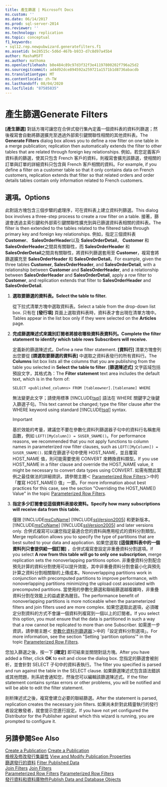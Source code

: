 ```yaml
---
title: 產生篩選 | Microsoft Docs
ms.custom: ''
ms.date: 06/14/2017
ms.prod: sql-server-2014
ms.reviewer: ''
ms.technology: replication
ms.topic: conceptual
f1_keywords:
- sql12.rep.newpubwizard.generatefilters.f1
ms.assetid: be28515c-5d6d-467b-b933-d7c8d97a45b4
author: MashaMSFT
ms.author: mathoma
ms.openlocfilehash: b0e484c89c97d3f32f3e41197800202f796a25d2
ms.sourcegitcommit: ad4d92dce894592a259721a1571b1d8736abacdb
ms.translationtype: MT
ms.contentlocale: zh-TW
ms.lasthandoff: 08/04/2020
ms.locfileid: "87585835"
---
```

# <a name="generate-filters"></a><span data-ttu-id="8c1a4-102">產生篩選</span><span class="sxs-lookup"><span data-stu-id="8c1a4-102">Generate Filters</span></span>
  <span data-ttu-id="8c1a4-103">**[產生篩選]** 對話方塊可讓您在合併式發行集內定義一個資料表的資料列篩選；然後複寫會自動將篩選擴充至透過外部索引鍵關聯性相關的其他資料表。</span><span class="sxs-lookup"><span data-stu-id="8c1a4-103">The **Generate Filters** dialog box allows you to define a row filter on one table in a merge publication; replication then automatically extends the filter to other tables that are related through foreign key relationships.</span></span> <span data-ttu-id="8c1a4-104">例如，若您定義客戶資料表的篩選，使其只包含 French 客戶的資料，則複寫會擴充該篩選，使相關的訂單與訂單的詳細資料只包含與 French 客戶相關的資料。</span><span class="sxs-lookup"><span data-stu-id="8c1a4-104">For example, if you define a filter on a customer table so that it only contains data on French customers, replication extends that filter so that related orders and order details tables contain only information related to French customers.</span></span>  
  
## <a name="options"></a><span data-ttu-id="8c1a4-105">選項。</span><span class="sxs-lookup"><span data-stu-id="8c1a4-105">Options</span></span>  
 <span data-ttu-id="8c1a4-106">此對話方塊包含三個步驟的處理序，可在資料表上建立資料列篩選。</span><span class="sxs-lookup"><span data-stu-id="8c1a4-106">This dialog box involves a three-step process to create a row filter on a table.</span></span> <span data-ttu-id="8c1a4-107">接著，篩選會透過主索引鍵和外部索引鍵關聯性擴充到與已篩選資料表相關的資料表。</span><span class="sxs-lookup"><span data-stu-id="8c1a4-107">The filter is then extended to the tables related to the filtered table through primary key and foreign key relationships.</span></span> <span data-ttu-id="8c1a4-108">例如，指定三個資料表 **Customer**、 **SalesOrderHeader**以及 **SalesOrderDetail**， **Customer** 和 **SalesOrderHeader**之間具有關聯性，而 **SalesOrderHeader** 和 **SalesOrderDetail**之間具有關聯性，將資料列篩選套用至 **Customer**，複寫會將篩選擴充至 **SalesOrderHeader** 和 **SalesOrderDetail**。</span><span class="sxs-lookup"><span data-stu-id="8c1a4-108">For example, given the three tables **Customer**, **SalesOrderHeader**, and **SalesOrderDetail**, with a relationship between **Customer** and **SalesOrderHeader**, and a relationship between **SalesOrderHeader** and **SalesOrderDetail**, apply a row filter to **Customer**, and replication extends that filter to **SalesOrderHeader** and **SalesOrderDetail**.</span></span>  
  
1.  <span data-ttu-id="8c1a4-109">**選取要篩選的資料表。**</span><span class="sxs-lookup"><span data-stu-id="8c1a4-109">**Select the table to filter.**</span></span>  
  
     <span data-ttu-id="8c1a4-110">從下拉式清單方塊中選取資料表。</span><span class="sxs-lookup"><span data-stu-id="8c1a4-110">Select a table from the drop-down list box.</span></span> <span data-ttu-id="8c1a4-111">只有在 **[發行項]** 頁面上選取資料表時，資料表才會出現在清單方塊中。</span><span class="sxs-lookup"><span data-stu-id="8c1a4-111">Tables appear in the list box only if they were selected on the **Articles** page.</span></span>  
  
2.  <span data-ttu-id="8c1a4-112">**完成篩選陳述式來識別訂閱者將接收哪些資料表資料列。**</span><span class="sxs-lookup"><span data-stu-id="8c1a4-112">**Complete the filter statement to identify which table rows Subscribers will receive.**</span></span>  
  
     <span data-ttu-id="8c1a4-113">定義新的篩選陳述式。</span><span class="sxs-lookup"><span data-stu-id="8c1a4-113">Define a new filter statement.</span></span> <span data-ttu-id="8c1a4-114">**[資料行]** 清單方塊會列出您要從 **[請選取要篩選的資料表]** 中選取之資料表發行的所有資料行。</span><span class="sxs-lookup"><span data-stu-id="8c1a4-114">The **Columns** list box lists all the columns that you are publishing from the table you selected in **Select the table to filter**.</span></span> <span data-ttu-id="8c1a4-115">**[篩選陳述式]** 文字區域包括預設文字，其格式為：</span><span class="sxs-lookup"><span data-stu-id="8c1a4-115">The **Filter statement** text area includes the default text, which is in the form of:</span></span>  
  
     `SELECT <published_columns> FROM [tableowner].[tablename] WHERE`  
  
     <span data-ttu-id="8c1a4-116">無法變更此文字；請使用標準 [!INCLUDE[tsql](../../includes/tsql-md.md)] 語法在 WHERE 關鍵字之後鍵入篩選子句。</span><span class="sxs-lookup"><span data-stu-id="8c1a4-116">This text cannot be changed; type the filter clause after the WHERE keyword using standard [!INCLUDE[tsql](../../includes/tsql-md.md)] syntax.</span></span>  
  
    > [!IMPORTANT]  
    >  <span data-ttu-id="8c1a4-117">基於效能的考量，建議您不要在參數化資料列篩選器子句中的資料行名稱套用函數，例如 `LEFT([MyColumn]) = SUSER_SNAME()`。</span><span class="sxs-lookup"><span data-stu-id="8c1a4-117">For performance reasons, we recommended that you not apply functions to column names in parameterized row filter clauses, such as `LEFT([MyColumn]) = SUSER_SNAME()`.</span></span> <span data-ttu-id="8c1a4-118">如果在篩選子句中使用 HOST_NAME，並且覆寫 HOST_NAME 值，則可能需要使用 CONVERT 來轉換資料類型。</span><span class="sxs-lookup"><span data-stu-id="8c1a4-118">If you use HOST_NAME in a filter clause and override the HOST_NAME value, it might be necessary to convert data types using CONVERT.</span></span> <span data-ttu-id="8c1a4-119">如需有關此案例之最佳做法的詳細資訊，請參閱主題＜ [Parameterized Row Filters](merge/parameterized-filters-parameterized-row-filters.md)＞中的「覆寫 HOST_NAME() 值」一節。</span><span class="sxs-lookup"><span data-stu-id="8c1a4-119">For more information about best practices for this case, see the section "Overriding the HOST_NAME() Value" in the topic [Parameterized Row Filters](merge/parameterized-filters-parameterized-row-filters.md).</span></span>  
  
3.  <span data-ttu-id="8c1a4-120">**指定多少訂閱會從這個資料表接收資料。**</span><span class="sxs-lookup"><span data-stu-id="8c1a4-120">**Specify how many subscriptions will receive data from this table.**</span></span>  
  
     <span data-ttu-id="8c1a4-121">僅限 [!INCLUDE[msCoName](../../includes/msconame-md.md)] [!INCLUDE[ssVersion2005](../../includes/ssversion2005-md.md)] 和更新版本。</span><span class="sxs-lookup"><span data-stu-id="8c1a4-121">[!INCLUDE[msCoName](../../includes/msconame-md.md)] [!INCLUDE[ssVersion2005](../../includes/ssversion2005-md.md)] and later versions only.</span></span> <span data-ttu-id="8c1a4-122">合併式複寫可以讓您指定最適合您的資料與應用程式的資料分割類型。</span><span class="sxs-lookup"><span data-stu-id="8c1a4-122">Merge replication allows you to specify the type of partitions that are best suited to your data and application.</span></span> <span data-ttu-id="8c1a4-123">如果您選取 **[這個資料表中的一個資料列只會提供給一個訂閱]** ，合併式複寫會設定非重疊資料分割選項。</span><span class="sxs-lookup"><span data-stu-id="8c1a4-123">If you select **A row from this table will go to only one subscription**, merge replication sets the nonoverlapping partitions option.</span></span> <span data-ttu-id="8c1a4-124">非重疊資料分割配合預先計算的資料分割使用可以提升效能，其中非重疊資料分割會最小化與預先計算之資料分割相關聯的上傳成本。</span><span class="sxs-lookup"><span data-stu-id="8c1a4-124">Nonoverlapping partitions work in conjunction with precomputed partitions to improve performance, with nonoverlapping partitions minimizing the upload cost associated with precomputed partitions.</span></span> <span data-ttu-id="8c1a4-125">當使用的參數化篩選和聯結篩選越複雜時，非重疊資料分割在效能上的益處更為醒目。</span><span class="sxs-lookup"><span data-stu-id="8c1a4-125">The performance benefit of nonoverlapping partitions is more noticeable when the parameterized filters and join filters used are more complex.</span></span> <span data-ttu-id="8c1a4-126">如果您選取此選項，必須確定分割資料的方式不會讓一個資料列複寫到一個以上的訂閱者。</span><span class="sxs-lookup"><span data-stu-id="8c1a4-126">If you select this option, you must ensure that the data is partitioned in such a way that a row cannot be replicated to more than one Subscriber.</span></span> <span data-ttu-id="8c1a4-127">如需進一步資訊，請參閱主題＜ [參數化資料列篩選器](merge/parameterized-filters-parameterized-row-filters.md)＞中的「設定資料分割選項」。</span><span class="sxs-lookup"><span data-stu-id="8c1a4-127">For more information, see the section "Setting 'partition options'" in the topic [Parameterized Row Filters](merge/parameterized-filters-parameterized-row-filters.md).</span></span>  
  
 <span data-ttu-id="8c1a4-128">您加入篩選之後，按一下 **[確定]** 即可結束並關閉對話方塊。</span><span class="sxs-lookup"><span data-stu-id="8c1a4-128">After you have added a filter, click **OK** to exit and close the dialog box.</span></span> <span data-ttu-id="8c1a4-129">您指定的篩選會被剖析，並會針對 SELECT 子句中的資料表執行。</span><span class="sxs-lookup"><span data-stu-id="8c1a4-129">The filter you specified is parsed and run against the table in the SELECT clause.</span></span> <span data-ttu-id="8c1a4-130">如果篩選陳述式包含語法錯誤或其他問題，則系統會通知您，然後您可以編輯該篩選陳述式。</span><span class="sxs-lookup"><span data-stu-id="8c1a4-130">If the filter statement contains syntax errors or other problems, you will be notified and will be able to edit the filter statement.</span></span>  
  
 <span data-ttu-id="8c1a4-131">剖析陳述式之後，複寫會建立必要的聯結篩選。</span><span class="sxs-lookup"><span data-stu-id="8c1a4-131">After the statement is parsed, replication creates the necessary join filters.</span></span> <span data-ttu-id="8c1a4-132">如果尚未針對此精靈執行的發行者設定散發者，就會提示您進行設定。</span><span class="sxs-lookup"><span data-stu-id="8c1a4-132">If you have not yet configured the Distributor for the Publisher against which this wizard is running, you are prompted to configure it.</span></span>  
  
## <a name="see-also"></a><span data-ttu-id="8c1a4-133">另請參閱</span><span class="sxs-lookup"><span data-stu-id="8c1a4-133">See Also</span></span>  
 <span data-ttu-id="8c1a4-134">[Create a Publication](publish/create-a-publication.md) </span><span class="sxs-lookup"><span data-stu-id="8c1a4-134">[Create a Publication](publish/create-a-publication.md) </span></span>  
 <span data-ttu-id="8c1a4-135">[檢視及修改發行集屬性](publish/view-and-modify-publication-properties.md) </span><span class="sxs-lookup"><span data-stu-id="8c1a4-135">[View and Modify Publication Properties](publish/view-and-modify-publication-properties.md) </span></span>  
 <span data-ttu-id="8c1a4-136">[篩選發行的資料](publish/filter-published-data.md) </span><span class="sxs-lookup"><span data-stu-id="8c1a4-136">[Filter Published Data](publish/filter-published-data.md) </span></span>  
 <span data-ttu-id="8c1a4-137">[Join Filters](merge/join-filters.md) </span><span class="sxs-lookup"><span data-stu-id="8c1a4-137">[Join Filters](merge/join-filters.md) </span></span>  
 <span data-ttu-id="8c1a4-138">[Parameterized Row Filters](merge/parameterized-filters-parameterized-row-filters.md) </span><span class="sxs-lookup"><span data-stu-id="8c1a4-138">[Parameterized Row Filters](merge/parameterized-filters-parameterized-row-filters.md) </span></span>  
 [<span data-ttu-id="8c1a4-139">發行資料和資料庫物件</span><span class="sxs-lookup"><span data-stu-id="8c1a4-139">Publish Data and Database Objects</span></span>](publish/publish-data-and-database-objects.md)  
  
  
